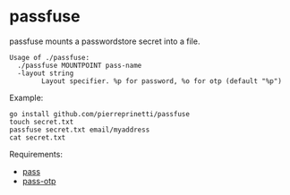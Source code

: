 # passfuse

passfuse mounts a passwordstore secret into a file.

```plaintext
Usage of ./passfuse:
  ./passfuse MOUNTPOINT pass-name
  -layout string
        Layout specifier. %p for password, %o for otp (default "%p")
```

Example:

```plaintext
go install github.com/pierreprinetti/passfuse
touch secret.txt
passfuse secret.txt email/myaddress
cat secret.txt
```

Requirements:
  * [pass](https://www.passwordstore.org/)
  * [pass-otp](https://github.com/tadfisher/pass-otp)
